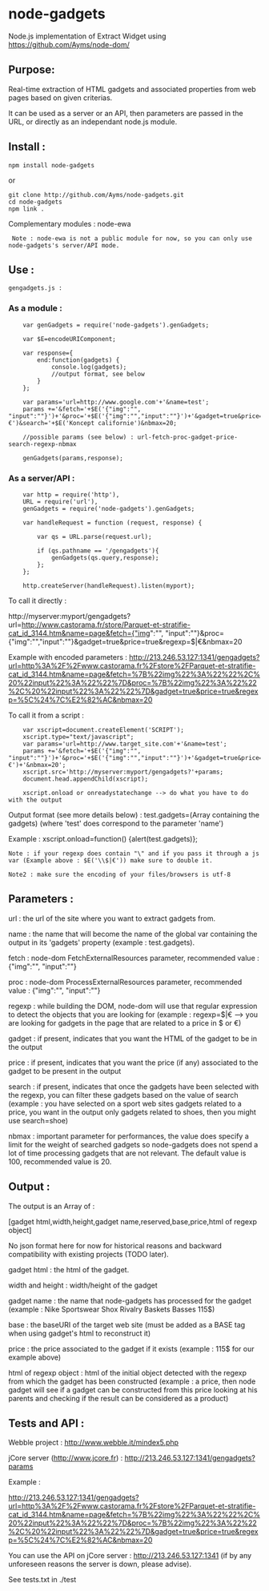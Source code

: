 node-gadgets
===

Node.js implementation of Extract Widget using https://github.com/Ayms/node-dom/

## Purpose:

Real-time extraction of HTML gadgets and associated properties from web pages based on given criterias.

It can be used as a server or an API, then parameters are passed in the URL, or directly as an independant node.js module.

## Install :

    npm install node-gadgets

or

    git clone http://github.com/Ayms/node-gadgets.git
    cd node-gadgets
    npm link .
	
Complementary modules :
	 node-ewa
	 
	 Note : node-ewa is not a public module for now, so you can only use node-gadgets's server/API mode. 

## Use :

	gengadgets.js :
	
### As a module :
	
````
	var genGadgets = require('node-gadgets').genGadgets;
	
	var $E=encodeURIComponent;
	
	var response={
		end:function(gadgets) {
			console.log(gadgets);
			//output format, see below
		}
	};
	
	var params='url=http://www.google.com'+'&name=test';
	params +='&fetch='+$E('{"img":"", "input":""}')+'&proc='+$E('{"img":"","input":""}')+'&gadget=true&price=true&regexp='+$E(\\$|€')&search='+$E('Koncept californie')&nbmax=20;

    //possible params (see below) : url-fetch-proc-gadget-price-search-regexp-nbmax

	genGadgets(params,response);
````
### As a server/API :
	
````
	var http = require('http'),  
	URL = require('url'),
	genGadgets = require('node-gadgets').genGadgets;

	var handleRequest = function (request, response) {
	  
		var qs = URL.parse(request.url);
		  
		if (qs.pathname == '/gengadgets'){
			genGadgets(qs.query,response);
		};
	};

	http.createServer(handleRequest).listen(myport);
````
To call it directly :

http://myserver:myport/gengadgets?url=http://www.castorama.fr/store/Parquet-et-stratifie-cat_id_3144.htm&name=page&fetch={"img":"", "input":""}&proc={"img":"","input":""}&gadget=true&price=true&regexp=\$|€&nbmax=20

Example with encoded parameters :
http://213.246.53.127:1341/gengadgets?url=http%3A%2F%2Fwww.castorama.fr%2Fstore%2FParquet-et-stratifie-cat_id_3144.htm&name=page&fetch=%7B%22img%22%3A%22%22%2C%20%22input%22%3A%22%22%7D&proc=%7B%22img%22%3A%22%22%2C%20%22input%22%3A%22%22%7D&gadget=true&price=true&regexp=%5C%24%7C%E2%82%AC&nbmax=20

To call it from a script :

````
	var xscript=document.createElement('SCRIPT');
	xscript.type="text/javascript";
	var params='url=http://www.target_site.com'+'&name=test';
	params +='&fetch='+$E('{"img":"", "input":""}')+'&proc='+$E('{"img":"","input":""}')+'&gadget=true&price=true&regexp='+$E('\\$|€')+'&nbmax=20';
	xscript.src='http://myserver:myport/gengadgets?'+params;
	document.head.appendChild(xscript);

	xscript.onload or onreadystatechange --> do what you have to do with the output
````
Output format (see more details below) : test.gadgets=(Array containing the gadgets) (where 'test' does correspond to the parameter 'name')

Example : xscript.onload=function() {alert(test.gadgets)};

	Note : if your regexp does contain "\" and if you pass it through a js var (Example above : $E('\\$|€')) make sure to double it.
	
	Note2 : make sure the encoding of your files/browsers is utf-8

## Parameters :

url : the url of the site where you want to extract gadgets from.

name : the name that will become the name of the global var containing the output in its 'gadgets' property (example : test.gadgets).

fetch : node-dom FetchExternalResources parameter, recommended value : {"img":"", "input":""}

proc : node-dom ProcessExternalResources parameter, recommended value : {"img":"", "input":""}

regexp : while building the DOM, node-dom will use that regular expression to detect the objects that you are looking for (example : regexp=\$|€ --> you are looking for gadgets in the page that are related to a price in $ or €)

gadget : if present, indicates that you want the HTML of the gadget to be in the output

price : if present, indicates that you want the price (if any) associated to the gadget to be present in the output

search : if present, indicates that once the gadgets have been selected with the regexp, you can filter these gadgets based on the value of search (example : you have selected on a sport web sites gadgets related to a price, you want in the output only gadgets related to shoes, then you might use search=shoe)

nbmax : important parameter for performances, the value does specify a limit for the weight of searched gadgets so node-gadgets does not spend a lot of time processing gadgets that are not relevant. The default value is 100, recommended value is 20.

## Output :

The output is an Array of :

[gadget html,width,height,gadget name,reserved,base,price,html of regexp object]

No json format here for now for historical reasons and backward compatibility with existing projects (TODO later).

gadget html : the html of the gadget.

width and height : width/height of the gadget

gadget name : the name that node-gadgets has processed for the gadget (example : Nike Sportswear Shox Rivalry Baskets Basses 115$)

base : the baseURI of the target web site (must be added as a BASE tag when using gadget's html to reconstruct it)

price : the price associated to the gadget if it exists (example : 115$ for our example above)

html of regexp object : html of the initial object detected with the regexp from which the gadget has been constructed (example : a price, then node gadget will see if a gadget can be constructed from this price looking at his parents and checking if the result can be considered as a product)
	
## Tests and API :

Webble project : http://www.webble.it/mindex5.php

jCore server (http://www.jcore.fr) : http://213.246.53.127:1341/gengadgets?params

Example :

http://213.246.53.127:1341/gengadgets?url=http%3A%2F%2Fwww.castorama.fr%2Fstore%2FParquet-et-stratifie-cat_id_3144.htm&name=page&fetch=%7B%22img%22%3A%22%22%2C%20%22input%22%3A%22%22%7D&proc=%7B%22img%22%3A%22%22%2C%20%22input%22%3A%22%22%7D&gadget=true&price=true&regexp=%5C%24%7C%E2%82%AC&nbmax=20

You can use the API on jCore server : http://213.246.53.127:1341 (if by any unforeseen reasons the server is down, please advise).

See tests.txt in ./test

